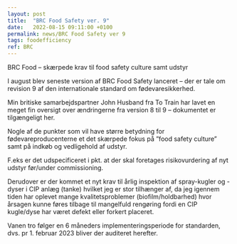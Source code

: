 ```yaml
---
layout: post
title:  "BRC Food Safety ver. 9"
date:   2022-08-15 09:11:00 +0100
permalink: news/BRC Food Safety ver 9
tags: foodefficiency
ref: BRC
---
```


BRC Food – skærpede krav til food safety culture samt udstyr

I august blev seneste version af BRC Food Safety lanceret – der er tale om revision 9 af den internationale standard om fødevaresikkerhed. 

Min britiske samarbejdspartner John Husband fra To Train har lavet en meget fin oversigt over ændringerne fra version 8 til 9 – dokumentet er tilgængeligt her. 

Nogle af de punkter som vil have større betydning for fødevareproducenterne et det skærpede fokus på ”food safety culture” samt på indkøb og vedligehold af udstyr. 

F.eks er det udspecificeret i pkt. at der skal foretages risikovurdering af nyt udstyr før/under commissioning. 

Derudover er der kommet et nyt krav til årlig inspektion af spray-kugler og -dyser i CIP anlæg (tanke) hvilket jeg er stor tilhænger af, da jeg igennem tiden har oplevet mange kvalitetsproblemer (biofilm/holdbarhed) hvor årsagen kunne føres tilbage til mangelfuld rengøring fordi en CIP kugle/dyse har været defekt eller forkert placeret. 

Vanen tro følger en 6 måneders implementeringsperiode for standarden, dvs. pr 1. februar 2023 bliver der auditeret herefter. 




